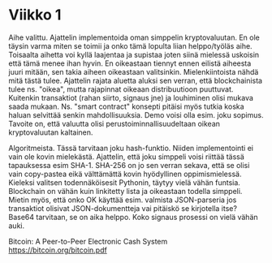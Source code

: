 # Viikko 1

Aihe valittu. Ajattelin implementoida oman simppelin kryptovaluutan. En ole täysin varma miten se toimii ja onko tämä lopulta
liian helppo/työläs aihe. Toisaalta aihetta voi kyllä laajentaa ja supistaa joten siinä mielessä uskoisin että tämä menee ihan hyvin.
En oikeastaan tiennyt ennen eilistä aiheesta juuri mitään, sen takia aiheen oikeastaan valitsinkin. Mielenkiintoista nähdä
mitä tästä tulee. Ajattelin rajata aluetta aluksi sen verran, että blockchainista tulee ns. "oikea", mutta rajapinnat oikeaan distribuutioon puuttuvat. Kuitenkin transaktiot (rahan siirto, signaus jne) ja louhiminen olisi mukava saada mukaan. Ns. "smart contract" konsepti pitäisi myös tutkia koska haluan selvittää senkin mahdollisuuksia. Demo voisi olla esim. joku sopimus. Tavoite on, että valuutta olisi perustoiminnallisuudeltaan oikean kryptovaluutan kaltainen.

Algoritmeista. Tässä tarvitaan joku hash-funktio. Niiden implementointi ei vain
ole kovin mielekästä. Ajattelin, että joku simppeli voisi riittää tässä tapauksessa esim SHA-1. SHA-256 on jo sen verran
sekava, että se olisi vain copy-pastea eikä välttämättä kovin hyödyllinen oppimismielessä. Kieleksi valitsen todennäköisesit Pythonin, täytyy vielä vähän funtsia. Blockchain on vähän kuin linkitetty lista ja oikeastaan todella simppeli. Mietin myös, että onko OK käyttää esim. valmista JSON-parseria jos transaktiot olisivat JSON-dokumentteja vai pitäiskö se kirjotella itse? Base64 tarvitaan, se on aika helppo. Koko signaus prosessi on vielä vähän auki. 

Bitcoin: A Peer-to-Peer Electronic Cash System https://bitcoin.org/bitcoin.pdf
